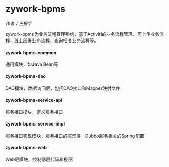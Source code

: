 # zywork-bpms

*作者：王振宇*

zywork-bpms为业务流程管理系统，基于Activiti的业务流程管理，可上传业务流程，线上部署业务流程，查询相关业务流程等。

#### zywork-bpms-common

通用模块，如Java Bean等

#### zywork-bpms-dao

DAO模块，数据访问层，包括DAO接口和Mapper映射文件

#### zywork-bpms-service-api

服务接口模块，定义服务接口

#### zywork-bpms-service-impl

服务接口实现模块，服务接口的实现类，Dubbo服务相关的Spring配置

#### zywork-bpms-web

Web层模块，控制器层代码和视图
